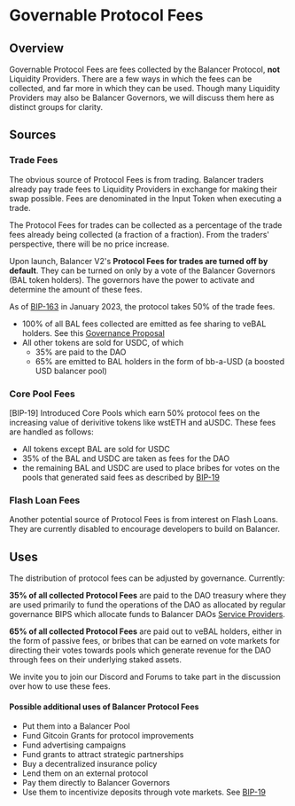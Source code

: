 # Governable Protocol Fees

## Overview

Governable Protocol Fees are fees collected by the Balancer Protocol, **not** Liquidity Providers. There are a few ways in which the fees can be collected, and far more in which they can be used. Though many Liquidity Providers may also be Balancer Governors, we will discuss them here as distinct groups for clarity. 

## Sources

### Trade Fees

The obvious source of Protocol Fees is from trading. Balancer traders already pay trade fees to Liquidity Providers in 
exchange for making their swap possible. Fees are denominated in the Input Token when executing a trade. 

The Protocol Fees for trades can be collected as a percentage of the trade fees already being collected (a fraction of 
a fraction). From the traders' perspective, there will be no price increase. 

Upon launch, Balancer V2's **Protocol Fees for trades are turned off by default**. They can be turned on only by a vote
of the Balancer Governors (BAL token holders). The governors have the power to activate and determine the amount of 
these fees.

As of [BIP-163](https://forum.balancer.fi/t/bip-19-incentivize-core-pools-l2-usage/3329#specification-4)  in January 2023,
the protocol takes 50% of the trade fees.
- 100% of all BAL fees collected are emitted as fee sharing to veBAL holders.  See this [Governance Proposal](https://forum.balancer.fi/t/proposal-distribute-protocol-fees-in-bal-where-appropriate/2933)
- All other tokens are sold for USDC, of which 
  - 35% are paid to the DAO 
  - 65% are emitted to BAL holders in the form of bb-a-USD (a boosted USD balancer pool)

### Core Pool Fees
[BIP-19] Introduced Core Pools which earn 50% protocol fees on the increasing value of derivitive tokens like wstETH and aUSDC.
These fees are handled as follows:
- All tokens except BAL are sold for USDC
- 35% of the BAL and USDC are taken as fees for the DAO
- the remaining BAL and USDC are used to place bribes for votes on the pools that generated said fees as described by 
  [BIP-19](https://forum.balancer.fi/t/bip-19-incentivize-core-pools-l2-usage/3329)

### Flash Loan Fees

Another potential source of Protocol Fees is from interest on Flash Loans. They are currently disabled to encourage
developers to build on Balancer.

## Uses

The distribution of protocol fees can be adjusted by governance.  Currently:

**35% of all collected Protocol Fees**
are paid to the DAO treasury where they are used primarily to fund the operations of the DAO as allocated by regular governance BIPS
which allocate funds to Balancer DAOs [Service Providers](https://forum.balancer.fi/c/service-provider/15). 

**65% of all collected Protocol Fees**
are paid out to veBAL holders, either in the form of passive fees, or bribes that can be earned on vote markets
for directing their votes towards pools which generate revenue for the DAO through fees on their underlying staked assets.


We invite you to join our Discord and Forums to take part in the discussion over how to use these fees.

#### Possible additional uses of Balancer Protocol Fees

* Put them into a Balancer Pool
* Fund Gitcoin Grants for protocol improvements
* Fund advertising campaigns
* Fund grants to attract strategic partnerships
* Buy a decentralized insurance policy
* Lend them on an external protocol
* Pay them directly to Balancer Governors
* Use them to incentivize deposits through vote markets. See [BIP-19](https://forum.balancer.fi/t/bip-19-incentivize-core-pools-l2-usage/3329)
